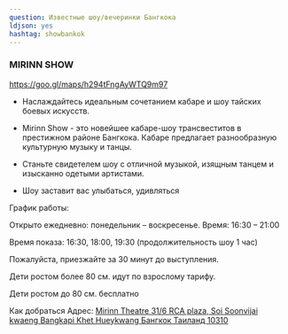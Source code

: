 ```yaml
---
question: Известные шоу/вечеринки Бангкока
ldjson: yes
hashtag: showbankok
---
```


### MIRINN SHOW

https://goo.gl/maps/h294tFngAyWTQ9m97

* Наслаждайтесь идеальным сочетанием кабаре и шоу тайских боевых искусств.

* Mirinn Show - это новейшее кабаре-шоу трансвеститов в престижном районе Бангкока. Кабаре предлагает разнообразную культурную музыку и танцы.

* Станьте свидетелем шоу с отличной музыкой, изящным танцем и изысканно одетыми артистами.

* Шоу заставит вас улыбаться, удивляться

График работы:

Открыто ежедневно: понедельник – воскресенье. Время: 16:30 – 21:00 

Время показа: 16:30, 18:00, 19:30 (продолжительность шоу 1 час)

Пожалуйста, приезжайте за 30 минут до выступления.

Дети ростом более 80 см. идут по взрослому тарифу.

Дети ростом до 80 см. бесплатно

Как добраться
Адрес: [Mirinn Theatre 31/6 RCA plaza, Soi Soonvijai kwaeng Bangkapi Khet Hueykwang Бангкок Таиланд 10310](https://goo.gl/maps/h294tFngAyWTQ9m97)
